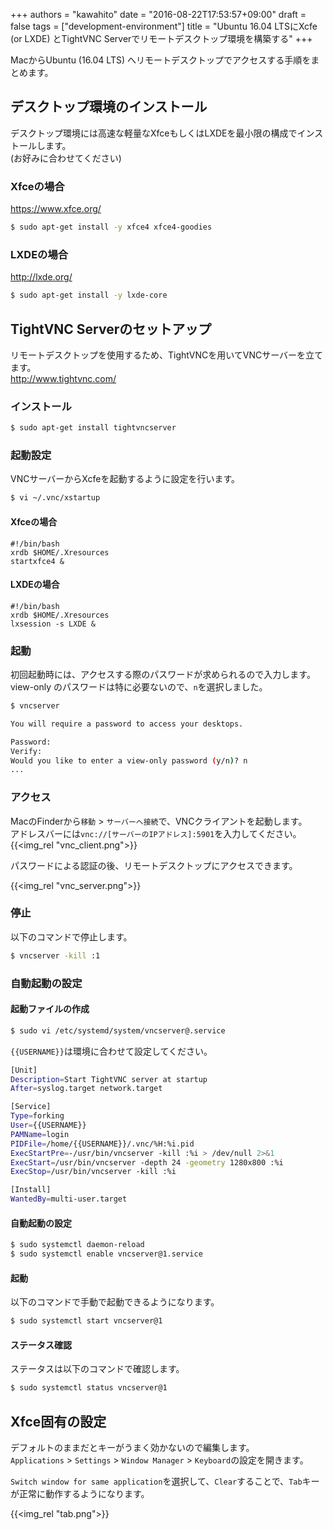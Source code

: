 +++
authors = "kawahito"
date = "2016-08-22T17:53:57+09:00"
draft = false
tags = ["development-environment"]
title = "Ubuntu 16.04 LTSにXcfe (or LXDE) とTightVNC Serverでリモートデスクトップ環境を構築する"
+++

MacからUbuntu (16.04 LTS) へリモートデスクトップでアクセスする手順をまとめます。  

## デスクトップ環境のインストール
デスクトップ環境には高速な軽量なXfceもしくはLXDEを最小限の構成でインストールします。  
(お好みに合わせてください)

### Xfceの場合
https://www.xfce.org/

```sh
$ sudo apt-get install -y xfce4 xfce4-goodies
```

### LXDEの場合
http://lxde.org/
```sh
$ sudo apt-get install -y lxde-core
```

## TightVNC Serverのセットアップ
リモートデスクトップを使用するため、TightVNCを用いてVNCサーバーを立てます。  
http://www.tightvnc.com/

### インストール
```sh
$ sudo apt-get install tightvncserver
```

### 起動設定
VNCサーバーからXcfeを起動するように設定を行います。

```sh
$ vi ~/.vnc/xstartup
```

#### Xfceの場合
```
#!/bin/bash
xrdb $HOME/.Xresources
startxfce4 &
```

#### LXDEの場合
```
#!/bin/bash
xrdb $HOME/.Xresources
lxsession -s LXDE &
```

### 起動
初回起動時には、アクセスする際のパスワードが求められるので入力します。  
view-only のパスワードは特に必要ないので、```n```を選択しました。

```sh
$ vncserver

You will require a password to access your desktops.

Password:
Verify:
Would you like to enter a view-only password (y/n)? n
...
```

### アクセス
MacのFinderから```移動``` > ```サーバーへ接続```で、VNCクライアントを起動します。  
アドレスバーには```vnc://[サーバーのIPアドレス]:5901```を入力してください。
{{<img_rel "vnc_client.png">}}

パスワードによる認証の後、リモートデスクトップにアクセスできます。

{{<img_rel "vnc_server.png">}}

### 停止
以下のコマンドで停止します。
```sh
$ vncserver -kill :1
```

### 自動起動の設定
#### 起動ファイルの作成
```sh
$ sudo vi /etc/systemd/system/vncserver@.service
```

```{{USERNAME}}```は環境に合わせて設定してください。

```sh
[Unit]
Description=Start TightVNC server at startup
After=syslog.target network.target

[Service]
Type=forking
User={{USERNAME}}
PAMName=login
PIDFile=/home/{{USERNAME}}/.vnc/%H:%i.pid
ExecStartPre=-/usr/bin/vncserver -kill :%i > /dev/null 2>&1
ExecStart=/usr/bin/vncserver -depth 24 -geometry 1280x800 :%i
ExecStop=/usr/bin/vncserver -kill :%i

[Install]
WantedBy=multi-user.target
```

#### 自動起動の設定
```sh
$ sudo systemctl daemon-reload
$ sudo systemctl enable vncserver@1.service
```

#### 起動
以下のコマンドで手動で起動できるようになります。

```sh
$ sudo systemctl start vncserver@1
```

#### ステータス確認
ステータスは以下のコマンドで確認します。

```sh
$ sudo systemctl status vncserver@1
```

## Xfce固有の設定
デフォルトのままだとキーがうまく効かないので編集します。  
```Applications``` > ```Settings``` > ```Window Manager``` > ```Keyboard```の設定を開きます。

```Switch window for same application```を選択して、```Clear```することで、```Tab```キーが正常に動作するようになります。

{{<img_rel "tab.png">}}
